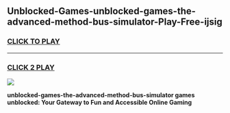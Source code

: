 
## Unblocked-Games-unblocked-games-the-advanced-method-bus-simulator-Play-Free-ijsig
<h3>
<a href="https://premium76.site?title=unblocked-games-the-advanced-method-bus-simulator&ref=18A">CLICK TO PLAY</a></h3>
<hr>

<h3>
<a href="https://premium76.site?title=unblocked-games-the-advanced-method-bus-simulator&ref=18A">CLICK 2 PLAY</a>
  
</h3>

<a href="https://premium76.site?title=unblocked-games-the-advanced-method-bus-simulator&ref=18A"><img src="https://clearcache.store/games.png"></a>


**unblocked-games-the-advanced-method-bus-simulator games unblocked: Your Gateway to Fun and Accessible Online Gaming**
